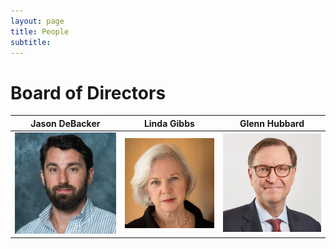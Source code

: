 ```yaml
---
layout: page
title: People
subtitle:
---
```



# Board of Directors

Jason DeBacker            |  Linda Gibbs          |  Glenn Hubbard
:-------------------------:|:-------------------------:|:-------------------------:
![](./assets/img/DeBacker.jpg)  |  ![](./assets/img/Gibbs.jpg) |  ![](./assets/img/Hubbard.jpg)
